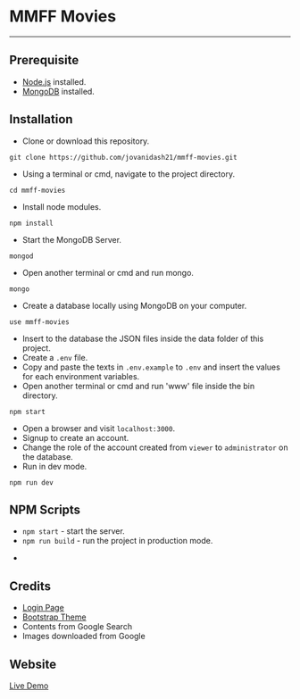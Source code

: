 # MMFF Movies
---

## Prerequisite
* [Node.js](https://nodejs.org/en/) installed.
* [MongoDB](https://www.mongodb.com/) installed.

## Installation
* Clone or download this repository.
```
git clone https://github.com/jovanidash21/mmff-movies.git
```
* Using a terminal or cmd, navigate to the project directory.
```
cd mmff-movies
```
* Install node modules.
```
npm install
```
* Start the MongoDB Server.
```
mongod
``` 
* Open another terminal or cmd and run mongo.
```
mongo
``` 
* Create a database locally using MongoDB on your computer.
```
use mmff-movies
``` 
* Insert to the database the JSON files inside the data folder of this project.
* Create a ```.env``` file. 
* Copy and paste the texts in ```.env.example``` to ```.env``` and insert the values for each environment variables.
* Open another terminal or cmd and run 'www' file inside the bin directory.
```
npm start
```
* Open a browser and visit ```localhost:3000```.
* Signup to create an account.
* Change the role of the account created from ```viewer``` to ```administrator``` on the database.
* Run in dev mode.
```
npm run dev
```

## NPM Scripts
* ```npm start``` - start the server.
* ```npm run build``` - run the project in production mode.
* ```npm run dev - run the project in dev mode.

## Credits
- [Login Page](https://codepen.io/ehermanson/full/KwKWEv/)
- [Bootstrap Theme](https://github.com/tui2tone/flat-admin-bootstrap-templates/releases/tag/v2.1.2)
- Contents from Google Search
- Images downloaded from Google

## Website
[Live Demo](https://mmff-movies-jovanidash21.herokuapp.com/)
